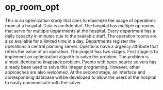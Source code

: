 # op_room_opt
This is  an optimization study that aims to maximize the usage of operations room at a hospital. Data is confidential. 
The hospital has multiple op rooms that serve for multiple departments at the hospital. Every department has a daily capacity in minutes due to the available staff. 
The operation rooms are also available for a limited time in a day. Departments register the operations a central planning server. Opertions have a urgency attribute that refers the value of an operation. 
The project has two stages. First stage is to implement an optimization algorith to solve the problem. The problem is almost identical to knapsack problem. 
Pyomo with open-source solvers has already been used to solve this integer programing. However, other approaches are also welcomed. 
At the second stage, an interface and corresponding database will be developed to allow the users at the hospital to easily communicate with the solver. 
